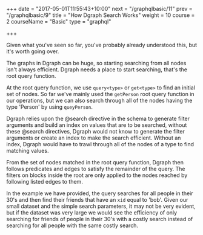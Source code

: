 +++
date = "2017-05-01T11:55:43+10:00"
next = "/graphqlbasic/11"
prev = "/graphqlbasic/9"
title = "How Dgraph Search Works"
weight = 10
course = 2
courseName = "Basic"
type = "graphql"

+++

Given what you've seen so far, you've probably already understood this, but it's
worth going over.

The graphs in Dgraph can be huge, so starting searching from all nodes isn't
always efficient. Dgraph needs a place to start searching, that's the root query
function.

At the root query function, we use `query<type>` or `get<type>` to find an
initial set of nodes. So far we've mainly used the `getPerson` root query
function in our operations, but we can also search through all of the nodes
having the type 'Person' by using `queyPerson`.

Dgraph relies upon the @search directive in the schema to generate filter
arguments and build an index on values that are to be searched, without these
@search directives, Dgraph would not know to generate the filter arguments or
create an index to make the search efficient. Without an index, Dgraph would
have to trawl through all of the nodes of a type to find matching values.

From the set of nodes matched in the root query function, Dgraph then follows
predicates and edges to satisfy the remainder of the query. The filters on
blocks inside the root are only applied to the nodes reached by following listed
edges to them.

In the example we have provided, the query searches for all people in their 30's
and then find their friends that have an `xid` equal to 'bob'. Given our small
dataset and the simple search parameters, it may not be very evident, but if the
dataset was very large we would see the efficiency of only searching for friends
of people in their 30's with a costly search instead of searching for all people
with the same costly search.
